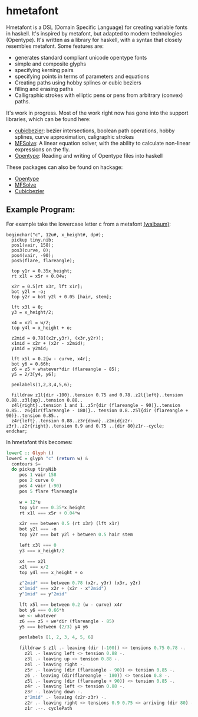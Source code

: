 # hmetafont

Hmetafont is a DSL (Domain Specific Language) for creating variable
fonts in haskell.  It's inspired by metafont, but adapted to modern
technologies (Opentype).  It's written as a library for haskell, with
a syntax that closely resembles metafont.  Some features are:

   * generates standard compliant unicode opentype fonts
   * simple and composite glyphs
   * specifying kerning pairs
   * specifying points in terms of parameters and equations
   * Creating paths using hobby splines or cubic beziers
   * filling and erasing paths
   * Calligraphic strokes with elliptic pens or pens from arbitrary
     (convex) paths.
   
It's work in progress.  Most of the work right now has gone into the
support libraries, which can be found here:

   * [cubicbezier](https://github.com/kuribas/cubicbezier): bezier
   intersections, boolean path operations, hobby splines, curve
   approximation, caligraphic strokes
   * [MFSolve](https://github.com/kuribas/mfsolve): A linear equation
     solver, with the ability to calculate non-linear expressions on
     the fly.
   * [Opentype](https://github.com/kuribas/haskell-opentype): Reading
     and writing of Opentype files into haskell

These packages can also be found on hackage:

   * [Opentype](http://hackage.haskell.org/package/opentype)
   * [MFSolve](http://hackage.haskell.org/package/mfsolve)
   * [Cubicbezier](http://hackage.haskell.org/package/cubicbezier)

## Example Program:

For example take the lowercase letter c from a metafont [(walbaum)](https://github.com/kuribas/walbaum-metafont):

```
beginchar("c", 12u#, x_height#, dp#);
  pickup tiny.nib;
  pos1(vair, 158);
  pos3(curve, 0);
  pos4(vair, -90);
  pos5(flare, flareangle);
  
  top y1r = 0.35x_height;
  rt x1l = x5r + 0.04w;
  
  x2r = 0.5[rt x3r, lft x1r];
  bot y2l = -o;
  top y2r = bot y2l + 0.05 [hair, stem];

  lft x3l = 0;
  y3 = x_height/2;

  x4 = x2l = w/2;
  top y4l = x_height + o;

  z2mid = 0.78[(x2r,y3r), (x3r,y2r)];
  x1mid = x2r + (x2r - x2mid);
  y1mid = y2mid; 

  lft x5l = 0.2[w - curve, x4r];
  bot y6 = 0.66h;
  z6 = z5 + whatever*dir (flareangle - 85);
  y5 = 2/3[y4, y6];

  penlabels(1,2,3,4,5,6);

  filldraw z1l{dir -100}..tension 0.75 and 0.78..z2l{left}..tension 0.88..z3l{up}..tension 0.88..
  z4l{right}..tension 1 and 1..z5r{dir (flareangle - 90)}..tension 0.85.. z6{dir(flareangle - 180)}.. tension 0.8..z5l{dir (flareangle + 90)}..tension 0.85..
  z4r{left}..tension 0.88..z3r{down}..z2mid{z2r-z3r}..z2r{right}..tension 0.9 and 0.75 ..{dir 80}z1r--cycle;
endchar;
```

In hmetafont this becomes:

```haskell
lowerC :: Glyph ()
lowerC = glyph "c" (return w) &
  contours $=
  do pickup tinyNib
     pos 1 vair 158
     pos 2 curve 0
     pos 4 vair (-90)
     pos 5 flare flareangle

     w = 12*u
     top y1r === 0.35*x_height
     rt x1l === x5r + 0.04*w

     x2r === between 0.5 (rt x3r) (lft x1r)
     bot y2l === -o
     top y2r === bot y2l + between 0.5 hair stem

     left x3l === 0
     y3 === x_height/2

     x4 === x2l
     x2l === x/2
     top y4l === x_height + o

     z"2mid" === between 0.78 (x2r, y3r) (x3r, y2r)
     x"1mid" === x2r + (x2r - x"2mid")
     y"1mid" == y"2mid"

     lft x5l === between 0.2 (w - curve) x4r
     bot y6 === 0.66*h
	 we <- whatever
     z6 === z5 + we*dir (flareangle - 85)
     y5 === between (2/3) y4 y6

	 penlabels [1, 2, 3, 4, 5, 6]

     filldraw $ z1l .- leaving (dir (-100)) <> tensions 0.75 0.78 -.
       z2l .- leaving left <> tension 0.88 -.
	   z3l .- leaving up <> tension 0.88 -.
	   z4l .- leaving right -.
	   z5r .- leaving (dir (flareangle - 90)) <> tension 0.85 -.
	   z6 .- leaving (dir(flareangle - 180)) <> tension 0.8 -.
       z5l .- leaving (dir (flareangle + 90)) <> tension 0.85 -.
	   z4r .- leaving left <> tension 0.88 -.
	   z3r -. leaving down -.
	   z"2mid" .- leaving (z2r-z3r) -.
	   z2r .- leaving right <> tensions 0.9 0.75 <> arriving (dir 80) -.
	   z1r .--. cyclePath
```
